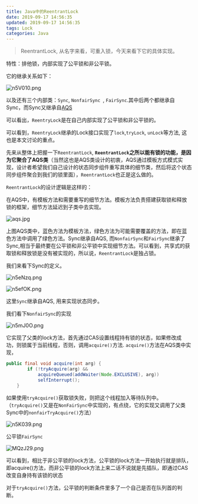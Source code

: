 ```yaml
---
title: Java中的ReentrantLock
date: 2019-09-17 14:56:35
updated: 2019-09-17 14:56:35
tags: Lock
categories: Java
---
```


>  ReentrantLock, 从名字来看，可重入锁，今天来看下它的具体实现。

特性：排他锁，内部实现了公平锁和非公平锁。



它的继承关系如下：

![n5V010.png](https://s2.ax1x.com/2019/09/17/n5V010.png)

以及还有三个内部类：`Sync`,  `NonfairSync `, `FairSync`.其中后两个都继承自Sync，而Sync又继承自[AQS](https://inewbie.top/2019/10/17/Java中的AQS/) 



可以看出，`ReentryLock`是在自己内部实现了公平锁和非公平锁的。

可以看到，`ReentryLock`继承的Lock接口实现了`lock`,`tryLock`, `unLock`等方法, 这也是本文讨论的重点。



先来从整体上把握一下`ReentrantLock`, **`ReentrantLock`之所以能有锁的功能，是因为它聚合了AQS类**（当然这也是AQS类设计的初衷，AQS通过模板方式模式实现，设计者希望我们自己设计的状态同步组件重写具体的细节类，然后将这个状态同步组件聚合到我们的锁里面），`ReentrantLock`也正是这么做的。

`ReentrantLock`的设计逻辑是这样的：

在AQS中，有模板方法和需要重写的细节方法。模板方法负责搭建获取锁和释放锁的框架，细节方法延迟到子类中去实现。

![aqs.jpg](http://ww1.sinaimg.cn/large/006ImZ0Ogy1g81gruisynj30hc0iawiz.jpg)

上图AQS类中，蓝色方法为模板方法，绿色方法为可能需要覆盖的方法，即在蓝色方法中调用了绿色方法。Sync继承自AQS, 而`NonfairSync`和`FairSync`继承了Sync,相当于最终要在公平锁和非公平锁中实现细节方法。可以看到，共享式的获取锁和释放锁是没有被实现的，所以说，`ReentrantLock`是独占锁。



我们来看下Sync的定义。

![n5eNzq.png](https://s2.ax1x.com/2019/09/17/n5eNzq.png)

![n5efOK.png](https://s2.ax1x.com/2019/09/17/n5efOK.png)

这里`Sync`继承自AQS, 用来实现状态同步。



我们看下`NonfairSync`的实现

![n5mJ0O.png](https://s2.ax1x.com/2019/09/17/n5mJ0O.png)

它实现了父类的lock方法，首先通过CAS设置线程持有锁的状态，如果修改成功，则锁属于当前线程，否则，调用`acquire()`方法. `acquire()`方法在AQS类中实现，

```java
public final void acquire(int arg) {
        if (!tryAcquire(arg) &&
            acquireQueued(addWaiter(Node.EXCLUSIVE), arg))
            selfInterrupt();
    }
```

如果使用`tryAcquire()`获取锁失败，则把这个线程加入等待队列中。（`tryAcquire()`又是在`NonFairSync`中实现的，有点绕，它的实现又调用了父类Sync中的`nonfairTryAcquire()`方法）

![n5K039.png](https://s2.ax1x.com/2019/09/17/n5K039.png)



公平锁`FairSync`

![MQzJ29.png](https://s2.ax1x.com/2019/11/11/MQzJ29.png)



可以看到，相比于非公平锁的lock方法，公平锁的lock方法一开始执行就是排队，即acquire()方法，而非公平锁的lock方法上来二话不说就是先插队，即通过CAS改变自身持有该锁的状态

对于`tryAcquire()`方法，公平锁的判断条件里多了一个自己是否在队列首的判断。
